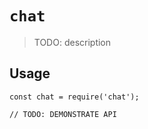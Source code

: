 # `chat`

> TODO: description

## Usage

```
const chat = require('chat');

// TODO: DEMONSTRATE API
```
